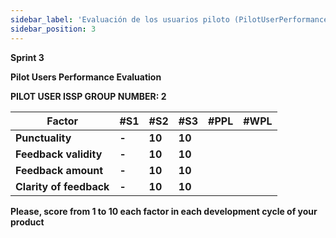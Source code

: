 ```yaml
---
sidebar_label: 'Evaluación de los usuarios piloto (PilotUserPerformanceEvaluationForm.md)'
sidebar_position: 3
---
```

**Sprint 3**

**Pilot Users Performance Evaluation**

**PILOT USER ISSP GROUP NUMBER: 2**

| **Factor** | **#S1** | **#S2** | **#S3** | **#PPL** | **#WPL** |
| --- | --- | --- | --- | --- | --- |
| **Punctuality** | **\-** | **10** |  **10**   |     |     |
| **Feedback validity** | **\-** | **10** |  **10**   |     |     |
| **Feedback amount** | **\-** | **10** |  **10**    |     |     |
| **Clarity of feedback** | **\-** | **10** |   **10**   |     |     |

**Please, score from 1 to 10 each factor in each development cycle of your product**